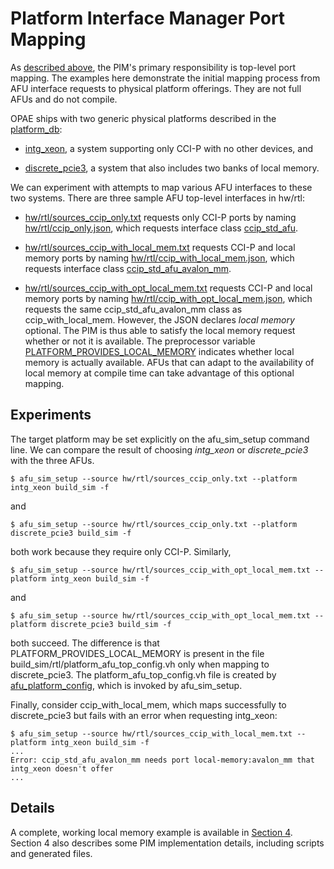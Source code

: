 # Platform Interface Manager Port Mapping

As [described above](..), the PIM's primary responsibility is top-level port
mapping. The examples here demonstrate the initial mapping process from AFU
interface requests to physical platform offerings. They are not full AFUs and
do not compile.

OPAE ships with two generic physical platforms described in the
[platform_db](https://github.com/OPAE/opae-sdk/tree/master/platforms/platform_db):

- [intg_xeon](https://github.com/OPAE/opae-sdk/blob/master/platforms/platform_db/intg_xeon.json),
  a system supporting only CCI-P with no other devices, and

- [discrete_pcie3](https://github.com/OPAE/opae-sdk/blob/master/platforms/platform_db/discrete_pcie3.json),
  a system that also includes two banks of local memory.

We can experiment with attempts to map various AFU interfaces to these two
systems. There are three sample AFU top-level interfaces in hw/rtl:

- [hw/rtl/sources_ccip_only.txt](hw/rtl/sources_ccip_only.txt) requests only
  CCI-P ports by naming [hw/rtl/ccip_only.json](hw/rtl/ccip_only.json), which
  requests interface class
  [ccip_std_afu](hw/rtl/ccip_only.sv).

- [hw/rtl/sources_ccip_with_local_mem.txt](hw/rtl/sources_ccip_with_local_mem.txt)
  requests CCI-P and local memory ports by naming
  [hw/rtl/ccip_with_local_mem.json](hw/rtl/ccip_with_local_mem.json), which
  requests interface class
  [ccip_std_afu_avalon_mm](hw/rtl/ccip_with_local_mem.sv).

- [hw/rtl/sources_ccip_with_opt_local_mem.txt](hw/rtl/sources_ccip_with_opt_local_mem.txt)
  requests CCI-P and local memory ports by naming
  [hw/rtl/ccip_with_opt_local_mem.json](hw/rtl/ccip_with_opt_local_mem.json),
  which requests the same ccip_std_afu_avalon_mm class as ccip_with_local_mem.
  However, the JSON declares *local memory* optional. The PIM is thus able to
  satisfy the local memory request whether or not it is available. The
  preprocessor variable
  [PLATFORM_PROVIDES_LOCAL_MEMORY](hw/rtl/ccip_with_opt_local_mem.sv)
  indicates whether local memory is actually available. AFUs that can adapt to
  the availability of local memory at compile time can take advantage of this
  optional mapping.

## Experiments

The target platform may be set explicitly on the afu_sim_setup command
line. We can compare the result of choosing *intg_xeon* or *discrete_pcie3*
with the three AFUs.

```console
$ afu_sim_setup --source hw/rtl/sources_ccip_only.txt --platform intg_xeon build_sim -f
```

and

```console
$ afu_sim_setup --source hw/rtl/sources_ccip_only.txt --platform discrete_pcie3 build_sim -f
```

both work because they require only CCI-P. Similarly,

```console
$ afu_sim_setup --source hw/rtl/sources_ccip_with_opt_local_mem.txt --platform intg_xeon build_sim -f
```

and

```console
$ afu_sim_setup --source hw/rtl/sources_ccip_with_opt_local_mem.txt --platform discrete_pcie3 build_sim -f
```

both succeed. The difference is that PLATFORM_PROVIDES_LOCAL_MEMORY is present
in the file build_sim/rtl/platform_afu_top_config.vh only when mapping to
discrete_pcie3. The platform_afu_top_config.vh file is created by
[afu_platform_config](https://github.com/OPAE/opae-sdk/blob/master/platforms/scripts/afu_platform_config),
which is invoked by afu_sim_setup.

Finally, consider ccip_with_local_mem, which maps successfully to
discrete_pcie3 but fails with an error when requesting intg_xeon:

```console
$ afu_sim_setup --source hw/rtl/sources_ccip_with_local_mem.txt --platform intg_xeon build_sim -f
...
Error: ccip_std_afu_avalon_mm needs port local-memory:avalon_mm that intg_xeon doesn't offer
...
```

## Details

A complete, working local memory example is available in [Section
4](../../04_local_memory). Section 4 also describes some PIM implementation
details, including scripts and generated files.
